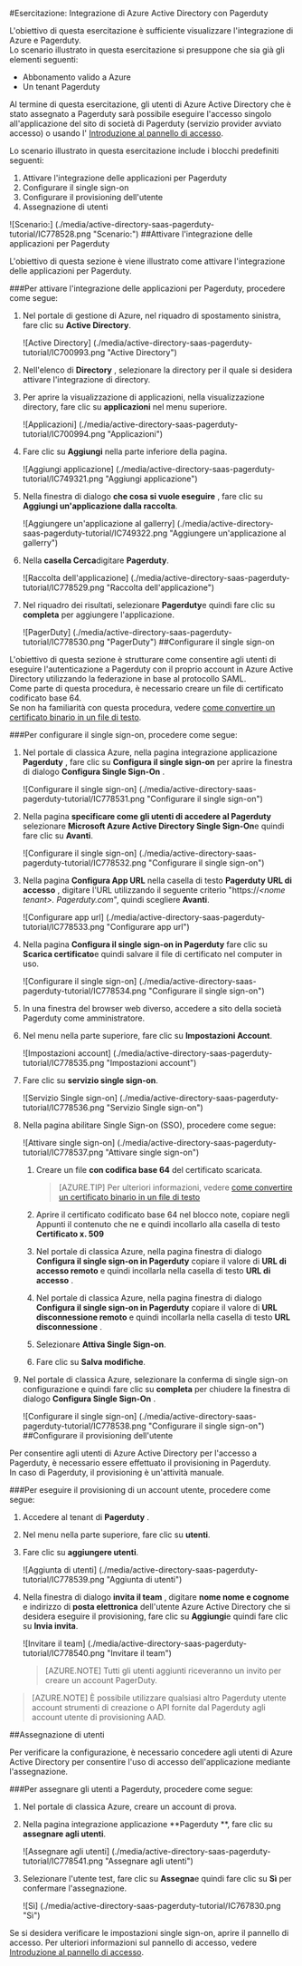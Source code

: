 <properties 
    pageTitle="Esercitazione: Integrazione di Azure Active Directory con Pagerduty | Microsoft Azure" 
    description="Ecco come utilizzare Pagerduty con Azure Active Directory per consentire il single sign-on, il provisioning automatico e altro." 
    services="active-directory" 
    authors="jeevansd"  
    documentationCenter="na" 
    manager="femila"/>
<tags 
    ms.service="active-directory" 
    ms.devlang="na" 
    ms.topic="article" 
    ms.tgt_pltfrm="na" 
    ms.workload="identity" 
    ms.date="09/29/2016" 
    ms.author="jeedes" />

#<a name="tutorial-azure-active-directory-integration-with-pagerduty"></a>Esercitazione: Integrazione di Azure Active Directory con Pagerduty
  
L'obiettivo di questa esercitazione è sufficiente visualizzare l'integrazione di Azure e Pagerduty.  
Lo scenario illustrato in questa esercitazione si presuppone che sia già gli elementi seguenti:

-   Abbonamento valido a Azure
-   Un tenant Pagerduty
  
Al termine di questa esercitazione, gli utenti di Azure Active Directory che è stato assegnato a Pagerduty sarà possibile eseguire l'accesso singolo all'applicazione del sito di società di Pagerduty (servizio provider avviato accesso) o usando l' [Introduzione al pannello di accesso](active-directory-saas-access-panel-introduction.md).
  
Lo scenario illustrato in questa esercitazione include i blocchi predefiniti seguenti:

1.  Attivare l'integrazione delle applicazioni per Pagerduty
2.  Configurare il single sign-on
3.  Configurare il provisioning dell'utente
4.  Assegnazione di utenti

![Scenario:] (./media/active-directory-saas-pagerduty-tutorial/IC778528.png "Scenario:")
##<a name="enabling-the-application-integration-for-pagerduty"></a>Attivare l'integrazione delle applicazioni per Pagerduty
  
L'obiettivo di questa sezione è viene illustrato come attivare l'integrazione delle applicazioni per Pagerduty.

###<a name="to-enable-the-application-integration-for-pagerduty-perform-the-following-steps"></a>Per attivare l'integrazione delle applicazioni per Pagerduty, procedere come segue:

1.  Nel portale di gestione di Azure, nel riquadro di spostamento sinistra, fare clic su **Active Directory**.

    ![Active Directory] (./media/active-directory-saas-pagerduty-tutorial/IC700993.png "Active Directory")

2.  Nell'elenco di **Directory** , selezionare la directory per il quale si desidera attivare l'integrazione di directory.

3.  Per aprire la visualizzazione di applicazioni, nella visualizzazione directory, fare clic su **applicazioni** nel menu superiore.

    ![Applicazioni] (./media/active-directory-saas-pagerduty-tutorial/IC700994.png "Applicazioni")

4.  Fare clic su **Aggiungi** nella parte inferiore della pagina.

    ![Aggiungi applicazione] (./media/active-directory-saas-pagerduty-tutorial/IC749321.png "Aggiungi applicazione")

5.  Nella finestra di dialogo **che cosa si vuole eseguire** , fare clic su **Aggiungi un'applicazione dalla raccolta**.

    ![Aggiungere un'applicazione al gallerry] (./media/active-directory-saas-pagerduty-tutorial/IC749322.png "Aggiungere un'applicazione al gallerry")

6.  Nella **casella Cerca**digitare **Pagerduty**.

    ![Raccolta dell'applicazione] (./media/active-directory-saas-pagerduty-tutorial/IC778529.png "Raccolta dell'applicazione")

7.  Nel riquadro dei risultati, selezionare **Pagerduty**e quindi fare clic su **completa** per aggiungere l'applicazione.

    ![PagerDuty] (./media/active-directory-saas-pagerduty-tutorial/IC778530.png "PagerDuty")
##<a name="configuring-single-sign-on"></a>Configurare il single sign-on
  
L'obiettivo di questa sezione è strutturare come consentire agli utenti di eseguire l'autenticazione a Pagerduty con il proprio account in Azure Active Directory utilizzando la federazione in base al protocollo SAML.  
Come parte di questa procedura, è necessario creare un file di certificato codificato base 64.  
Se non ha familiarità con questa procedura, vedere [come convertire un certificato binario in un file di testo](http://youtu.be/PlgrzUZ-Y1o).

###<a name="to-configure-single-sign-on-perform-the-following-steps"></a>Per configurare il single sign-on, procedere come segue:

1.  Nel portale di classica Azure, nella pagina integrazione applicazione **Pagerduty** , fare clic su **Configura il single sign-on** per aprire la finestra di dialogo **Configura Single Sign-On** .

    ![Configurare il single sign-on] (./media/active-directory-saas-pagerduty-tutorial/IC778531.png "Configurare il single sign-on")

2.  Nella pagina **specificare come gli utenti di accedere al Pagerduty** selezionare **Microsoft Azure Active Directory Single Sign-On**e quindi fare clic su **Avanti**.

    ![Configurare il single sign-on] (./media/active-directory-saas-pagerduty-tutorial/IC778532.png "Configurare il single sign-on")

3.  Nella pagina **Configura App URL** nella casella di testo **Pagerduty URL di accesso** , digitare l'URL utilizzando il seguente criterio "https://*\<nome tenant\>. Pagerduty.com*", quindi scegliere **Avanti**.

    ![Configurare app url] (./media/active-directory-saas-pagerduty-tutorial/IC778533.png "Configurare app url")

4.  Nella pagina **Configura il single sign-on in Pagerduty** fare clic su **Scarica certificato**e quindi salvare il file di certificato nel computer in uso.

    ![Configurare il single sign-on] (./media/active-directory-saas-pagerduty-tutorial/IC778534.png "Configurare il single sign-on")

5.  In una finestra del browser web diverso, accedere a sito della società Pagerduty come amministratore.

6.  Nel menu nella parte superiore, fare clic su **Impostazioni Account**.

    ![Impostazioni account] (./media/active-directory-saas-pagerduty-tutorial/IC778535.png "Impostazioni account")

7.  Fare clic su **servizio single sign-on**.

    ![Servizio Single sign-on] (./media/active-directory-saas-pagerduty-tutorial/IC778536.png "Servizio Single sign-on")

8.  Nella pagina abilitare Single Sign-on (SSO), procedere come segue:

    ![Attivare single sign-on] (./media/active-directory-saas-pagerduty-tutorial/IC778537.png "Attivare single sign-on")

    1.  Creare un file **con codifica base 64** del certificato scaricata.  

        >[AZURE.TIP] Per ulteriori informazioni, vedere [come convertire un certificato binario in un file di testo](http://youtu.be/PlgrzUZ-Y1o)

    2.  Aprire il certificato codificato base 64 nel blocco note, copiare negli Appunti il contenuto che ne e quindi incollarlo alla casella di testo **Certificato x. 509**
    3.  Nel portale di classica Azure, nella pagina finestra di dialogo **Configura il single sign-on in Pagerduty** copiare il valore di **URL di accesso remoto** e quindi incollarla nella casella di testo **URL di accesso** .
    4.  Nel portale di classica Azure, nella pagina finestra di dialogo **Configura il single sign-on in Pagerduty** copiare il valore di **URL disconnessione remoto** e quindi incollarla nella casella di testo **URL disconnessione** .
    5.  Selezionare **Attiva Single Sign-on**.
    6.  Fare clic su **Salva modifiche**.

9.  Nel portale di classica Azure, selezionare la conferma di single sign-on configurazione e quindi fare clic su **completa** per chiudere la finestra di dialogo **Configura Single Sign-On** .

    ![Configurare il single sign-on] (./media/active-directory-saas-pagerduty-tutorial/IC778538.png "Configurare il single sign-on")
##<a name="configuring-user-provisioning"></a>Configurare il provisioning dell'utente
  
Per consentire agli utenti di Azure Active Directory per l'accesso a Pagerduty, è necessario essere effettuato il provisioning in Pagerduty.  
In caso di Pagerduty, il provisioning è un'attività manuale.

###<a name="to-provision-a-user-accounts-perform-the-following-steps"></a>Per eseguire il provisioning di un account utente, procedere come segue:

1.  Accedere al tenant di **Pagerduty** .

2.  Nel menu nella parte superiore, fare clic su **utenti**.

3.  Fare clic su **aggiungere utenti**.

    ![Aggiunta di utenti] (./media/active-directory-saas-pagerduty-tutorial/IC778539.png "Aggiunta di utenti")

4.  Nella finestra di dialogo **invita il team** , digitare **nome nome e cognome** e indirizzo di **posta elettronica** dell'utente Azure Active Directory che si desidera eseguire il provisioning, fare clic su **Aggiungi**e quindi fare clic su **Invia invita**.

    ![Invitare il team] (./media/active-directory-saas-pagerduty-tutorial/IC778540.png "Invitare il team")

    >[AZURE.NOTE] Tutti gli utenti aggiunti riceveranno un invito per creare un account PagerDuty.

>[AZURE.NOTE] È possibile utilizzare qualsiasi altro Pagerduty utente account strumenti di creazione o API fornite dal Pagerduty agli account utente di provisioning AAD.

##<a name="assigning-users"></a>Assegnazione di utenti
  
Per verificare la configurazione, è necessario concedere agli utenti di Azure Active Directory per consentire l'uso di accesso dell'applicazione mediante l'assegnazione.

###<a name="to-assign-users-to-pagerduty-perform-the-following-steps"></a>Per assegnare gli utenti a Pagerduty, procedere come segue:

1.  Nel portale di classica Azure, creare un account di prova.

2.  Nella pagina integrazione applicazione **Pagerduty **, fare clic su **assegnare agli utenti**.

    ![Assegnare agli utenti] (./media/active-directory-saas-pagerduty-tutorial/IC778541.png "Assegnare agli utenti")

3.  Selezionare l'utente test, fare clic su **Assegna**e quindi fare clic su **Sì** per confermare l'assegnazione.

    ![Sì] (./media/active-directory-saas-pagerduty-tutorial/IC767830.png "Sì")
  
Se si desidera verificare le impostazioni single sign-on, aprire il pannello di accesso. Per ulteriori informazioni sul pannello di accesso, vedere [Introduzione al pannello di accesso](active-directory-saas-access-panel-introduction.md).